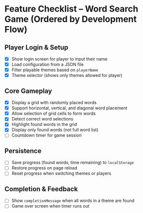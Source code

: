 # Feature Checklist – Word Search Game (Ordered by Development Flow)

## Player Login & Setup
- [x] Show login screen for player to input their name
- [x] Load configuration from a JSON file
- [x] Filter playable themes based on `playerName`
- [x] Theme selector (shows only themes allowed for player)

## Core Gameplay
- [x] Display a grid with randomly placed words
- [x] Support horizontal, vertical, and diagonal word placement
- [x] Allow selection of grid cells to form words
- [x] Detect correct word selections
- [x] Highlight found words in the grid
- [x] Display only found words (not full word list)
- [ ] Countdown timer for game session

## Persistence
- [ ] Save progress (found words, time remaining) to `localStorage`
- [ ] Restore progress on page reload
- [ ] Reset progress when switching themes or players

## Completion & Feedback
- [ ] Show `completionMessage` when all words in a theme are found
- [ ] Game over screen when timer runs out